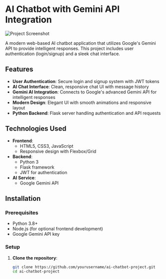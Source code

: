 # AI Chatbot with Gemini API Integration

![Project Screenshot](/screenshot.png) <!-- Add a screenshot if available -->

A modern web-based AI chatbot application that utilizes Google's Gemini API to provide intelligent responses. This project includes user authentication (login/signup) and a sleek chat interface.

## Features

- **User Authentication**: Secure login and signup system with JWT tokens
- **AI Chat Interface**: Clean, responsive chat UI with message history
- **Gemini AI Integration**: Connects to Google's advanced Gemini API for intelligent responses
- **Modern Design**: Elegant UI with smooth animations and responsive layout
- **Python Backend**: Flask server handling authentication and API requests

## Technologies Used

- **Frontend**:
  - HTML5, CSS3, JavaScript
  - Responsive design with Flexbox/Grid
- **Backend**:
  - Python 3
  - Flask framework
  - JWT for authentication
- **AI Service**:
  - Google Gemini API

## Installation

### Prerequisites

- Python 3.8+
- Node.js (for optional frontend development)
- Google Gemini API key

### Setup

1. **Clone the repository**:
   ```bash
   git clone https://github.com/yourusername/ai-chatbot-project.git
   cd ai-chatbot-project
